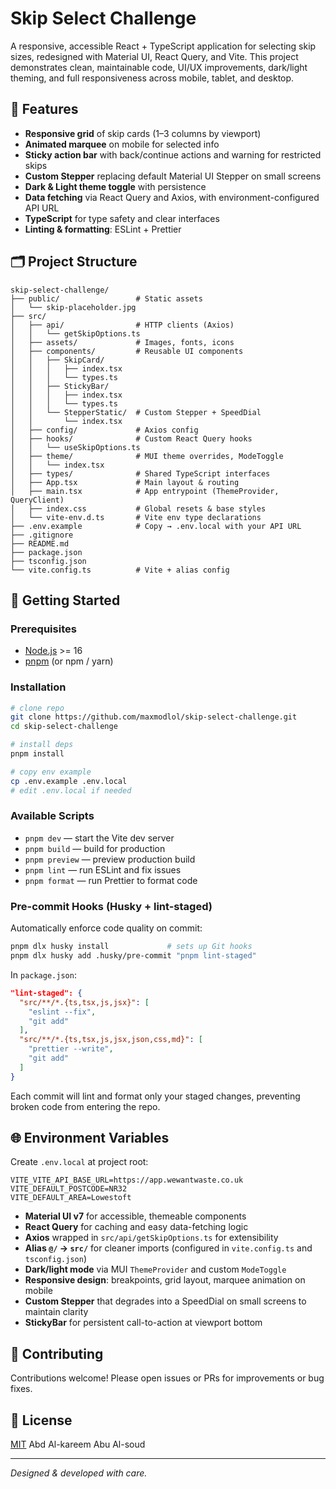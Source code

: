 # Skip Select Challenge

A responsive, accessible React + TypeScript application for selecting skip sizes, redesigned with Material UI, React Query, and Vite. This project demonstrates clean, maintainable code, UI/UX improvements, dark/light theming, and full responsiveness across mobile, tablet, and desktop.

## 🚀 Features

- **Responsive grid** of skip cards (1–3 columns by viewport)
- **Animated marquee** on mobile for selected info
- **Sticky action bar** with back/continue actions and warning for restricted skips
- **Custom Stepper** replacing default Material UI Stepper on small screens
- **Dark & Light theme toggle** with persistence
- **Data fetching** via React Query and Axios, with environment-configured API URL
- **TypeScript** for type safety and clear interfaces
- **Linting & formatting**: ESLint + Prettier

## 🗂️ Project Structure

```
skip-select-challenge/
├── public/                 # Static assets
│   └── skip-placeholder.jpg
├── src/
│   ├── api/                # HTTP clients (Axios)
│   │   └── getSkipOptions.ts
│   ├── assets/             # Images, fonts, icons
│   ├── components/         # Reusable UI components
│   │   ├── SkipCard/
│   │   │   ├── index.tsx
│   │   │   └── types.ts
│   │   ├── StickyBar/
│   │   │   ├── index.tsx
│   │   │   └── types.ts
│   │   └── StepperStatic/  # Custom Stepper + SpeedDial
│   │       └── index.tsx
│   ├── config/             # Axios config
│   ├── hooks/              # Custom React Query hooks
│   │   └── useSkipOptions.ts
│   ├── theme/              # MUI theme overrides, ModeToggle
│   │   └── index.tsx
│   ├── types/              # Shared TypeScript interfaces
│   ├── App.tsx             # Main layout & routing
│   ├── main.tsx            # App entrypoint (ThemeProvider, QueryClient)
│   ├── index.css           # Global resets & base styles
│   └── vite-env.d.ts       # Vite env type declarations
├── .env.example            # Copy → .env.local with your API URL
├── .gitignore
├── README.md
├── package.json
├── tsconfig.json
└── vite.config.ts          # Vite + alias config
```

## 🔧 Getting Started

### Prerequisites

- [Node.js](https://nodejs.org/) >= 16
- [pnpm](https://pnpm.io/) (or npm / yarn)

### Installation

```bash
# clone repo
git clone https://github.com/maxmodlol/skip-select-challenge.git
cd skip-select-challenge

# install deps
pnpm install

# copy env example
cp .env.example .env.local
# edit .env.local if needed
```

### Available Scripts

- `pnpm dev` — start the Vite dev server
- `pnpm build` — build for production
- `pnpm preview` — preview production build
- `pnpm lint` — run ESLint and fix issues
- `pnpm format` — run Prettier to format code

### Pre-commit Hooks (Husky + lint-staged)

Automatically enforce code quality on commit:

```bash
pnpm dlx husky install             # sets up Git hooks
pnpm dlx husky add .husky/pre-commit "pnpm lint-staged"
```

In `package.json`:

```json
"lint-staged": {
  "src/**/*.{ts,tsx,js,jsx}": [
    "eslint --fix",
    "git add"
  ],
  "src/**/*.{ts,tsx,js,jsx,json,css,md}": [
    "prettier --write",
    "git add"
  ]
}
```

Each commit will lint and format only your staged changes, preventing broken code from entering the repo.

## 🌐 Environment Variables

Create `.env.local` at project root:

```env
VITE_VITE_API_BASE_URL=https://app.wewantwaste.co.uk
VITE_DEFAULT_POSTCODE=NR32
VITE_DEFAULT_AREA=Lowestoft
```

- **Material UI v7** for accessible, themeable components
- **React Query** for caching and easy data-fetching logic
- **Axios** wrapped in `src/api/getSkipOptions.ts` for extensibility
- **Alias `@/` → `src/`** for cleaner imports (configured in `vite.config.ts` and `tsconfig.json`)
- **Dark/light mode** via MUI `ThemeProvider` and custom `ModeToggle`
- **Responsive design**: breakpoints, grid layout, marquee animation on mobile
- **Custom Stepper** that degrades into a SpeedDial on small screens to maintain clarity
- **StickyBar** for persistent call-to-action at viewport bottom

## 🤝 Contributing

Contributions welcome! Please open issues or PRs for improvements or bug fixes.

## 📄 License

[MIT](LICENSE)
Abd Al-kareem Abu Al-soud

---

_Designed & developed with care._
